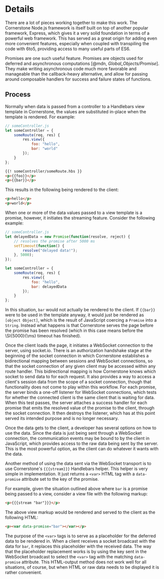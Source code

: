 # Details

There are a lot of pieces working together to make this work.
The Cornerstone Node.js framework is itself built on top of another popular framework, Express, which gives it a very solid foundation in terms of a powerful web framework.
This has served as a great origin for adding even more convenient features, especially when coupled with transpiling the code with 6to5, providing access to many useful parts of ES6.

Promises are one such useful feature.
Promises are objects used for deferred and asynchronous computations [@mdn, *Global_Objects/Promise*].
They make writing asynchronous code much more favorable and manageable than the callback-heavy alternative, and allow for passing around composable handlers for success and failure states of functions.


## Process

Normally when data is passed from a controller to a Handlebars view template in Cornerstone, the values are substituted in-place when the template is rendered.
For example:

```javascript
// someController.js
let someController = {
	someRoute(req, res) {
		res.view({
			foo: "hello",
			bar: "world"
		});
	}
};
```

```html
{{! someController/someRoute.hbs }}
<p>{{foo}}</p>
<p>{{bar}}</p>
```

This results in the following being rendered to the client:

```html
<p>hello</p>
<p>world</p>
```

When one or more of the data values passed to a view template is a promise, however, it initiates the streaming feature.
Consider the following example:

```javascript
// someController.js
let delayedData = new Promise(function(resolve, reject) {
	// resolves the promise after 5000 ms
	setTimeout(function() {
		resolve("delayed data!");
	}, 5000);
});

let someController = {
	someRoute(req, res) {
		res.view({
			foo: "hello",
			bar: delayedData
		});
	}
};
```

In this situation, `bar` would not actually be rendered to the client.
If `{{bar}}` were to be used in the template anyway, it would just be rendered as `[object Object]`, which is the result of JavaScript coercing a `Promise` into a `String`.
Instead what happens is that Cornerstone serves the page before the promise has been resolved (which in this case means before the \SI{5000}{\ms} timeout has finished).

Once the client loads the page, it initiates a WebSocket connection to the server, using socket.io.
There is an authorization handshake stage at the beginning of the socket connection in which Cornerstone establishes a bidirectional mapping between sessions and WebSocket connections, so that the socket connection of any given client may be accessed within any route handler.
This bidirectional mapping is how Cornerstone knows which socket to send data to for each request.
It also provides a way to access a client's session data from the scope of a socket connection, though that functionality does not come to play within this workflow.
For each promise, the server binds a one-off listener for WebSocket connections, which tests for whether the connected client is the same client that is waiting for data.
When this test passes, the server attaches a success handler for each promise that emits the resolved value of the promise to the client, through the socket connection.
It then destroys the listener, which has at this point served its intended purpose and is no longer necessary.

Once the data gets to the client, a developer has several options on how to use the data.
Since the data is just being sent through a WebSocket connection, the communication events may be bound to by the client in JavaScript, which provides access to the raw data being sent by the server.
This is the most powerful option, as the client can do whatever it wants with the data.

Another method of using the data sent via the WebSocket transport is to use Cornerstone's `{{{stream}}}` Handlebars helper.
This helper is very simple in implementation.
It just returns a `<var>` HTML tag with a `data-promise` attribute set to the key of the promise.

For example, given the situation outlined above where `bar` is a promise being passed to a view, consider a view file with the following markup:

```html
<p>{{{stream "bar"}}}</p>
```

The above view markup would be rendered and served to the client as the following HTML:

```html
<p><var data-promise="bar"></var></p>
```

The purpose of the `<var>` tags is to serve as a placeholder for the deferred data to be rendered in.
When a client receives a socket broadcast with the data for `bar`, it replaces this placeholder with the received data.
The way that the placeholder replacement works is by using the key sent in the WebSocket broadcast to select the `<var>` tag with the matching `data-promise` attribute.
This HTML-output method does not work well for all situations, of course, but when HTML or raw data needs to be displayed it is rather convenient.
